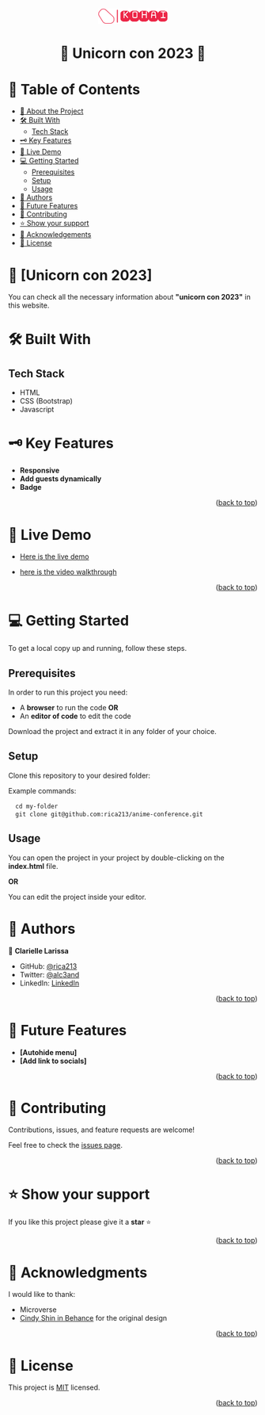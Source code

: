 <a name="readme-top"></a>

<div align="center">
  <img src="img/logo/kohai-logo-transparent-bg.png" alt="logo" width="140"  height="auto" />
  <br/>

  <h1><b>🦄 Unicorn con 2023 👼</b></h1>

</div>

<!-- TABLE OF CONTENTS -->

# 📗 Table of Contents

- [📖 About the Project](#about-project)
- [🛠 Built With](#built-with)
   - [Tech Stack](#tech-stack)
- [🗝 Key Features](#key-features)
- [🚀 Live Demo](#live-demo)
- [💻 Getting Started](#getting-started)
  - [Prerequisites](#prerequisites)
  - [Setup](#setup)
  - [Usage](#usage)
- [👥 Authors](#authors)
- [🔭 Future Features](#future-features)
- [🤝 Contributing](#contributing)
- [⭐️ Show your support](#support)
- [🙏 Acknowledgements](#acknowledgements)
- [📝 License](#license)

<!-- PROJECT DESCRIPTION -->

# 🦄 [Unicorn con 2023] <a name="about-project"></a>

You can check all the necessary information about **"unicorn con 2023"** in this website.

# 🛠 Built With <a name="built-with"></a>

## Tech Stack <a name="tech-stack"></a>

- HTML
- CSS (Bootstrap)
- Javascript

<!-- Features -->

# 🗝 Key Features <a name="key-features"></a>

- **Responsive**
- **Add guests dynamically**
- **Badge**

<p align="right">(<a href="#readme-top">back to top</a>)</p>

<!-- LIVE DEMO -->

# 🚀 Live Demo <a name="live-demo"></a>

- [Here is the live demo](https://rica213.github.io/anime-conference/)

- [here is the video walkthrough](https://www.loom.com/share/4290863a62de4534913c2e5130b341cc)

<p align="right">(<a href="#readme-top">back to top</a>)</p>

<!-- GETTING STARTED -->

# 💻 Getting Started <a name="getting-started"></a>

To get a local copy up and running, follow these steps.

## Prerequisites

In order to run this project you need:

- A **browser** to run the code
**OR**
- An **editor of code** to edit the code

Download the project and extract it in any folder of your choice.

## Setup

Clone this repository to your desired folder:

Example commands:

```
  cd my-folder
  git clone git@github.com:rica213/anime-conference.git
```

## Usage

You can open the project in your project by double-clicking on the **index.html** file.

**OR**

You can edit the project inside your editor.

<!-- AUTHORS -->

# 👥 Authors <a name="authors"></a>

👤 **Clarielle Larissa**

- GitHub: [@rica213](https://github.com/rica213)
- Twitter: [@alc3and](https://twitter.com/alc3and)
- LinkedIn: [LinkedIn](https://linkedin.com/in/larissa-clarielle)

<p align="right">(<a href="#readme-top">back to top</a>)</p>

<!-- FUTURE FEATURES -->

# 🔭 Future Features <a name="future-features"></a>

-  **[Autohide menu]**
-  **[Add link to socials]**

<p align="right">(<a href="#readme-top">back to top</a>)</p>

<!-- CONTRIBUTING -->

# 🤝 Contributing <a name="contributing"></a>

Contributions, issues, and feature requests are welcome!

Feel free to check the [issues page](../../issues/).

<p align="right">(<a href="#readme-top">back to top</a>)</p>

<!-- SUPPORT -->

# ⭐️ Show your support <a name="support"></a>

If you like this project please give it a **star** ⭐️

<p align="right">(<a href="#readme-top">back to top</a>)</p>

<!-- ACKNOWLEDGEMENTS -->

# 🙏 Acknowledgments <a name="acknowledgements"></a>

I would like to thank:
  - Microverse
  - [Cindy Shin in Behance](https://www.behance.net/adagio07) for the original design

<p align="right">(<a href="#readme-top">back to top</a>)</p>

<!-- LICENSE -->

# 📝 License <a name="license"></a>

This project is [MIT](./LICENSE) licensed.

<p align="right">(<a href="#readme-top">back to top</a>)</p>
